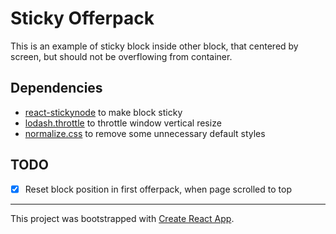 # Sticky Offerpack

This is an example of sticky block inside other block, that centered by screen, but should not be overflowing from container.

## Dependencies

- [react-stickynode](https://www.npmjs.com/package/react-stickynode) to make block sticky
- [lodash.throttle](https://www.npmjs.com/package/lodash.throttle) to throttle window vertical resize
- [normalize.css](https://www.npmjs.com/package/normalize.css) to remove some unnecessary default styles

## TODO

- [x] Reset block position in first offerpack, when page scrolled to top

---

This project was bootstrapped with [Create React App](https://github.com/facebook/create-react-app).
